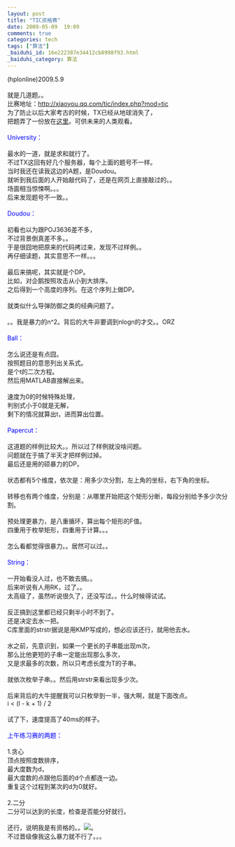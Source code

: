 ```yaml
---
layout: post
title: "TIC资格赛"
date: 2009-05-09  19:09
comments: true
categories: tech
tags: ["算法"]
_baiduhi_id: 16e222387e34412cb8998f93.html
_baiduhi_category: 算法
---
```


(hplonline)2009.5.9<br/><br/>
就是几道题。。<br/>
比赛地址：http://xiaoyou.qq.com/tic/index.php?mod=tic<br/>
为了防止以后大家考古的时候，TX已经从地球消失了，<br/>
把题弄了一份放在<a href="http://www.box.net/shared/x6izbjathb" target="_blank">这里</a>。可供未来的人类观看。<br/><br/><font color="#0000ff">University：</font><br/><br/>
最水的一道，就是求和就行了。<br/>
不过TX这回有好几个服务器，每个上面的题号不一样。<br/>
当时我还在读我这边的A题，是Doudou。<br/>
就听到我后面的人开始敲代码了，还是在网页上直接敲过的。。<br/>
场面相当惊悚啊。。。<br/>
后来发现题号不一致。。<br/><font color="#0000ff"><br/>
Doudou：</font><br/><br/>
初看也以为跟POJ3636差不多，<br/>
不过背景倒真差不多。。<br/>
于是很囧地把原来的代码拷过来，发现不过样例。。<br/>
再仔细读题，其实意思不一样。。。<br/><br/>
最后来搞呢，其实就是个DP。<br/>
比如，对企鹅按照攻击从小到大排序。<br/>
之后得到一个高度的序列。在这个序列上做DP。<br/><br/>
就类似什么导弹防御之类的经典问题了。<br/><br/>
。。我是暴力的n^2。背后的大牛非要调到nlogn的才交。。ORZ<br/><br/><font color="#0000ff">Ball：</font><br/><br/>
怎么说还是有点囧。<br/>
按照题目的意思列出关系式。<br/>
是个t的二次方程。<br/>
然后用MATLAB直接解出来。<br/><br/>
速度为0的时候特殊处理，<br/>
判别式小于0就是无解，<br/>
剩下的情况就算出t，进而算出位置。<br/><br/><font color="#0000ff">Papercut：</font><br/><br/>
这道题的样例比较大。。所以过了样例就没啥问题。<br/>
问题就在于搞了半天才把样例过掉。<br/>
最后还是用的硕暴力的DP。<br/><br/>
状态都有5个维度，依次是：用多少次分割，左上角的坐标，右下角的坐标。<br/><br/>
转移也有两个维度，分别是：从哪里开始把这个矩形分断，每段分别给予多少次分割。<br/><br/>
预处理更暴力，是八重循环，算出每个矩形的F值。<br/>
四重用于枚举矩形，四重用于计算。。。<br/><br/>
怎么看都觉得很暴力。。居然可以过。。<br/><br/><font color="#0000ff">String：</font><br/><br/>
一开始看没人过，也不敢去搞。。<br/>
后来听说有人用RK，过了。。<br/>
太高级了，虽然听说很久了，还没写过。。什么时候得试试。<br/><br/>
反正搞到这里都已经只剩半小时不到了。<br/>
还是决定去水一把。<br/>
C库里面的strstr据说是用KMP写成的，想必应该还行，就用他去水。<br/><br/>
水之前，先意识到，如果一个更长的子串能出现m次，<br/>
那么比他更短的子串一定能出现那么多次，<br/>
又是求最多的次数，所以只考虑长度为T的子串。<br/><br/>
就依次枚举子串。。然后用strstr来看出现多少次。<br/><br/>
后来背后的大牛提醒我可以只枚举到一半，强大啊，就是下面改点。<br/>
i &lt; (l - k + 1) / 2<br/><br/>
试了下，速度提高了40ms的样子。<br/><br/><font color="#0000ff">上午练习赛的两题：</font><br/><br/>
1.贪心<br/>
顶点按照度数排序，<br/>
最大度数为d，<br/>
最大度数的点跟他后面的d个点都连一边。<br/>
重复这个过程到某次的d为0就好。<br/><br/>
2.二分<br/>
二分可以达到的长度，检查是否能分好就行。<br/><br/>
还行，说明我是有资格的。。<img src="http://img.baidu.com/hi/jx/j_0028.gif"/>。<br/>
不过晋级像我这么暴力就不行了。。。
